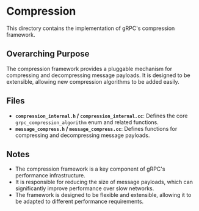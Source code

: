 # Compression

This directory contains the implementation of gRPC's compression framework.

## Overarching Purpose

The compression framework provides a pluggable mechanism for compressing and decompressing message payloads. It is designed to be extensible, allowing new compression algorithms to be added easily.

## Files

- **`compression_internal.h` / `compression_internal.cc`**: Defines the core `grpc_compression_algorithm` enum and related functions.
- **`message_compress.h` / `message_compress.cc`**: Defines functions for compressing and decompressing message payloads.

## Notes

- The compression framework is a key component of gRPC's performance infrastructure.
- It is responsible for reducing the size of message payloads, which can significantly improve performance over slow networks.
- The framework is designed to be flexible and extensible, allowing it to be adapted to different performance requirements.
